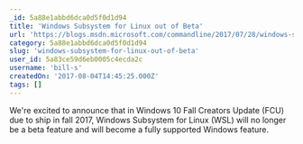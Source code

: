 ```yaml
---
_id: 5a88e1abbd6dca0d5f0d1d94
title: 'Windows Subsystem for Linux out of Beta'
url: 'https://blogs.msdn.microsoft.com/commandline/2017/07/28/windows-subsystem-for-linux-out-of-beta/'
category: 5a88e1abbd6dca0d5f0d1d94
slug: 'windows-subsystem-for-linux-out-of-beta'
user_id: 5a83ce59d6eb0005c4ecda2c
username: 'bill-s'
createdOn: '2017-08-04T14:45:25.000Z'
tags: []
---
```


We're excited to announce that in Windows 10 Fall Creators Update (FCU) due to ship in fall 2017, Windows Subsystem for Linux (WSL) will no longer be a beta feature and will become a fully supported Windows feature. 
